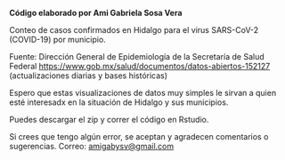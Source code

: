 **Código elaborado por Ami Gabriela Sosa Vera**

Conteo de casos confirmados en Hidalgo para el virus SARS-CoV-2 (COVID-19) por municipio.

Fuente: Dirección General de Epidemiología de la Secretaría de Salud Federal https://www.gob.mx/salud/documentos/datos-abiertos-152127 (actualizaciones diarias y bases históricas)

Espero que estas visualizaciones de datos muy simples le sirvan a quien esté interesadx en la situación de Hidalgo y sus municipios. 

Puedes descargar el zip y correr el código en Rstudio. 

Si crees que tengo algún error, se aceptan y agradecen comentarios o sugerencias. Correo: amigabysv@gmail.com 

